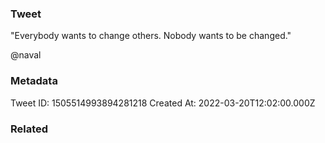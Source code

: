 ### Tweet
"Everybody wants to change others. Nobody wants to be changed."

@naval

### Metadata
Tweet ID: 1505514993894281218
Created At: 2022-03-20T12:02:00.000Z

### Related

